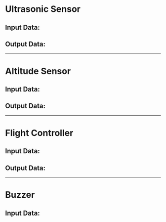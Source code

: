 # **Ultrasonic Sensor**
## Input Data:


## Output Data:


***
# **Altitude Sensor**
## Input Data:


## Output Data:


***
# **Flight Controller**
## Input Data:


## Output Data:


***
# **Buzzer**
## Input Data:

